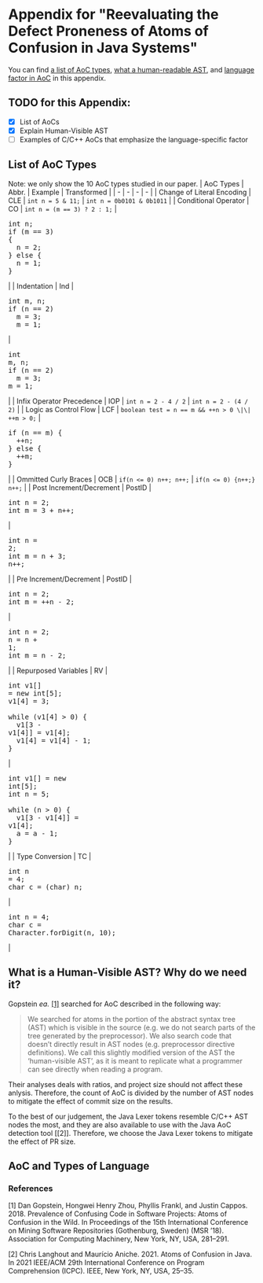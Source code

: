 # Appendix for "Reevaluating the Defect Proneness of Atoms of Confusion in Java Systems"
You can find [a list of AoC types](#list-of-aoc-types), [what a human-readable AST](#what-is-a-human-readable-ast), and [language factor in AoC](#aoc-and-types-of-language) in this appendix.

## TODO for this Appendix:
- [X] List of AoCs
- [X] Explain Human-Visible AST
- [ ] Examples of C/C++ AoCs that emphasize the language-specific factor

## List of AoC Types
Note: we only show the 10 AoC types studied in our paper.
| AoC Types | Abbr. | Example | Transformed |
| - | - | - | - |
| Change of Literal Encoding | CLE | `int n = 5 & 11;` | `int n = 0b0101 & 0b1011` |
| Conditional Operator | CO | `int n = (m == 3) ? 2 : 1;` | <pre>int n;<br>if (m == 3) {<br>&nbsp;&nbsp;n = 2;<br>} else {<br>&nbsp;&nbsp;n = 1;<br>}</pre> |
| Indentation | Ind | <pre>int m, n;<br>if (n == 2)<br>&nbsp;&nbsp;m = 3;<br>&nbsp;&nbsp;m = 1;</pre> | <pre>int m, n;<br>if (n == 2)<br>&nbsp;&nbsp;m = 3;<br>m = 1;</pre> |
| Infix Operator Precedence | IOP | `int n = 2 - 4 / 2` | `int n = 2 - (4 / 2)` |
| Logic as Control Flow | LCF | `boolean test = n == m && ++n > 0 \|\| ++m > 0;` | <pre>if (n == m) {<br>&nbsp;&nbsp;++n;<br>} else {<br>&nbsp;&nbsp;++m;<br>}</pre> |
| Ommitted Curly Braces | OCB | `if(n <= 0) n++; n++;` | `if(n <= 0) {n++;} n++;` |
| Post Increment/Decrement | PostID | <pre>int n = 2;<br>int m = 3 + n++;</pre> | <pre>int n = 2;<br>int m = n + 3;<br>n++;</pre> |
| Pre Increment/Decrement | PostID | <pre>int n = 2;<br>int m = ++n - 2;</pre> | <pre>int n = 2;<br>n = n + 1;<br>int m = n - 2;</pre> |
| Repurposed Variables | RV | <pre>int v1[] = new int[5];<br>v1[4] = 3;<br><br>while (v1[4] > 0) {<br>&nbsp;&nbsp;v1[3 - v1[4]] = v1[4];<br>&nbsp;&nbsp;v1[4] = v1[4] - 1;<br>}</pre> | <pre>int v1[] = new int[5];<br>int n = 5;<br><br>while (n > 0) {<br>&nbsp;&nbsp;v1[3 - v1[4]] = v1[4];<br>&nbsp;&nbsp;a = a - 1;<br>}</pre> |
| Type Conversion | TC | <pre>int n = 4;<br>char c = (char) n;</pre> | <pre>int n = 4;<br>char c = Character.forDigit(n, 10);</pre> |

## What is a Human-Visible AST? Why do we need it?
Gopstein *ea.* [[1]](#1) searched for AoC described in the following way:
> We searched for atoms in the portion of the abstract syntax tree (AST) which is visible in the source (e.g. we do not search parts of the tree generated by the preprocessor). We also search code that doesn’t directly result in AST nodes (e.g. preprocessor directive definitions). We call this slightly modified version of the AST the ‘human-visible AST’, as it is meant to replicate what a programmer can see directly when reading a program.

Their analyses deals with ratios, and project size should not affect these anlysis. Therefore, the count of AoC is divided by the number of AST nodes to mitigate the effect of commit size on the results.

To the best of our judgement, the Java Lexer tokens resemble C/C++ AST nodes the most, and they are also available to use with the Java AoC detection tool [[2]]. Therefore, we choose the Java Lexer tokens to mitigate the effect of PR size.

## AoC and Types of Language

### References
<a id="1">[1]</a>
Dan Gopstein, Hongwei Henry Zhou, Phyllis Frankl, and Justin Cappos. 2018.
Prevalence of Confusing Code in Software Projects: Atoms of Confusion in the Wild.
In Proceedings of the 15th International Conference on Mining Software Repositories (Gothenburg, Sweden) (MSR ’18).
Association for Computing Machinery, New York, NY, USA, 281–291.

<a id="2">[2]</a>
Chris Langhout and Maurício Aniche. 2021. Atoms of Confusion in Java.
In 2021 IEEE/ACM 29th International Conference on Program Comprehension (ICPC).
IEEE, New York, NY, USA, 25–35.
